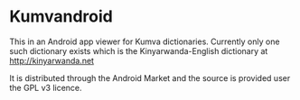 Kumvandroid
===========

This in an Android app viewer for Kumva dictionaries. Currently only
one such dictionary exists which is the Kinyarwanda-English dictionary
at http://kinyarwanda.net

It is distributed through the Android Market and the source is provided
user the GPL v3 licence.